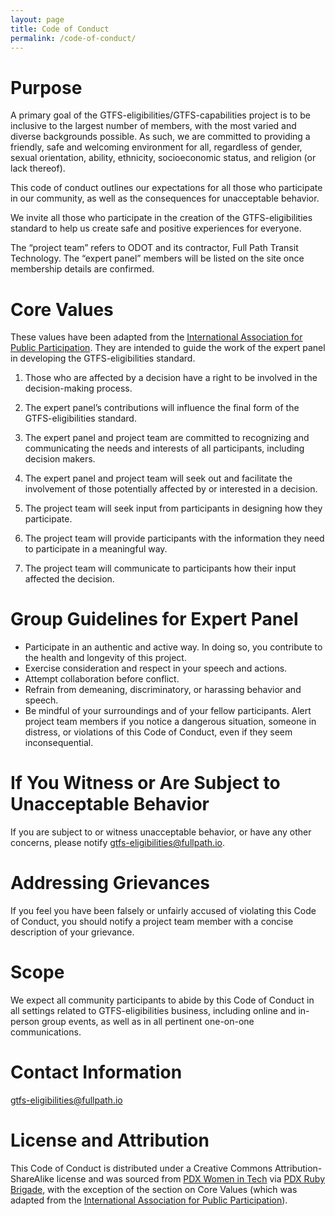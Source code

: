 ```yaml
---
layout: page
title: Code of Conduct
permalink: /code-of-conduct/
---
```


# Purpose
A‭ ‬primary‭ ‬goal‭ ‬of‭ ‬the GTFS-eligibilities/GTFS-capabilities project ‬is‭ ‬to‭ ‬be‭ ‬inclusive‭ ‬to‭ ‬the‭ ‬largest‭ ‬number‭ ‬of‭ ‬members,‭ ‬with‭ ‬the‭ ‬most‭ ‬varied‭ ‬and‭ ‬diverse‭ ‬backgrounds‭ ‬possible.‭ ‬As‭ ‬such,‭ ‬we‭ ‬are‭ ‬committed‭ ‬to‭ ‬providing‭ ‬a‭ ‬friendly,‭ ‬safe‭ ‬and‭ ‬welcoming‭ ‬environment‭ ‬for‭ ‬all,‭ ‬regardless‭ ‬of‭ ‬gender,‭ ‬sexual‭ ‬orientation,‭ ‬ability,‭ ‬ethnicity,‭ ‬socioeconomic‭ ‬status,‭ ‬and‭ ‬religion‭ (‬or‭ ‬lack‭ ‬thereof‭)‬.‭

This‭ ‬code‭ ‬of‭ ‬conduct‭ ‬outlines‭ ‬our‭ ‬expectations‭ ‬for‭ ‬all‭ ‬those‭ ‬who‭ ‬participate‭ ‬in‭ ‬our‭ ‬community,‭ ‬as‭ ‬well‭ ‬as‭ ‬the‭ ‬consequences‭ ‬for‭ ‬unacceptable‭ ‬behavior.

We‭ ‬invite‭ ‬all‭ ‬those‭ ‬who‭ ‬participate‭ ‬in‭ the creation of the GTFS-eligibilities standard ‬to‭ ‬help‭ ‬us‭ ‬create‭ ‬safe‭ ‬and‭ ‬positive‭ ‬experiences‭ ‬for‭ ‬everyone.

The “project team” refers to ODOT and its contractor, Full Path Transit Technology. The “expert panel” members will be listed on the site once membership details are confirmed.

# Core Values
These values have been adapted from the [International Association for Public Participation](https://www.iap2.org/page/corevalues). They are intended to guide the work of the expert panel in developing the GTFS-eligibilities standard.

1. Those who are affected by a decision have a right to be involved in the decision-making process.
 
2. The expert panel’s contributions will influence the final form of the GTFS-eligibilities standard.
 
3. The expert panel and project team are committed to recognizing and communicating the needs and interests of all participants, including decision makers.
 
4. The expert panel and project team will seek out and facilitate the involvement of those potentially affected by or interested in a decision.
 
5. The project team will seek input from participants in designing how they participate.
 
6. The project team will provide participants with the information they need to participate in a meaningful way.
 
7. The project team will communicate to participants how their input affected the decision.

# Group Guidelines for Expert Panel
* Participate‭ ‬in‭ ‬an‭ ‬authentic‭ ‬and‭ ‬active‭ ‬way.‭ ‬In‭ ‬doing‭ ‬so,‭ ‬you‭ ‬contribute‭ ‬to‭ ‬the‭ ‬health‭ ‬and‭ ‬longevity‭ ‬of‭ ‬this‭ ‬project.
* Exercise‭ ‬consideration‭ ‬and‭ ‬respect‭ ‬in‭ ‬your‭ ‬speech‭ ‬and‭ ‬actions.
* Attempt‭ ‬collaboration‭ ‬before‭ ‬conflict.
* Refrain‭ ‬from‭ ‬demeaning,‭ ‬discriminatory,‭ ‬or‭ ‬harassing‭ ‬behavior‭ ‬and‭ ‬speech.
* Be‭ ‬mindful‭ ‬of‭ ‬your‭ ‬surroundings‭ ‬and‭ ‬of‭ ‬your‭ ‬fellow‭ ‬participants.‭ ‬Alert‭ project team members ‬if‭ ‬you‭ ‬notice‭ ‬a‭ ‬dangerous‭ ‬situation,‭ ‬someone‭ ‬in‭ ‬distress,‭ ‬or‭ ‬violations‭ ‬of‭ ‬this‭ ‬Code‭ ‬of‭ ‬Conduct,‭ ‬even‭ ‬if‭ ‬they‭ ‬seem‭ ‬inconsequential.



# If You Witness or Are Subject to Unacceptable Behavior
‏If‭ ‬you‭ ‬are‭ ‬subject‭ ‬to‭ ‬or‭ ‬witness‭ ‬unacceptable‭ ‬behavior,‭ ‬or‭ ‬have‭ ‬any‭ ‬other‭ ‬concerns,‭ ‬please‭ ‬notify <gtfs-eligibilities@fullpath.io>.
 
# Addressing Grievances
If‭ ‬you‭ ‬feel‭ ‬you‭ ‬have‭ ‬been‭ ‬falsely‭ ‬or‭ ‬unfairly‭ ‬accused‭ ‬of‭ ‬violating‭ ‬this‭ ‬Code‭ ‬of‭ ‬Conduct,‭ ‬you‭ ‬should‭ ‬notify‭ a project team member ‬with‭ ‬a‭ ‬concise‭ ‬description‭ ‬of‭ ‬your‭ ‬grievance.‭ ‬ 

# Scope
We‭ ‬expect‭ ‬all‭ ‬community‭ ‬participants‭ to‭ ‬abide‭ ‬by‭ ‬this‭ ‬Code‭ ‬of‭ ‬Conduct‭ ‬in‭ ‬all‭ settings related to GTFS-eligibilities business‬, including online‭ ‬and‭ ‬in-person‭ group events, ‬as‭ ‬well‭ ‬as‭ ‬in‭ ‬all‭ pertinent ‬one-on-one‭ ‬communications‭.
 
# Contact Information
<gtfs-eligibilities@fullpath.io>

# ‏License and Attribution
This‭ ‬Code‭ ‬of‭ ‬Conduct‭ ‬is‭ ‬distributed‭ ‬under‭ ‬a‭ ‬Creative‭ ‬Commons‭ ‬Attribution-ShareAlike‭ ‬license and was sourced from [PDX Women in Tech](https://www.pdxwit.org/code-of-conduct) via [PDX Ruby Brigade](https://pdxruby.org/CONDUCT), with the exception of the section on Core Values (which was adapted from the [International Association for Public Participation](https://www.iap2.org/page/corevalues)).


